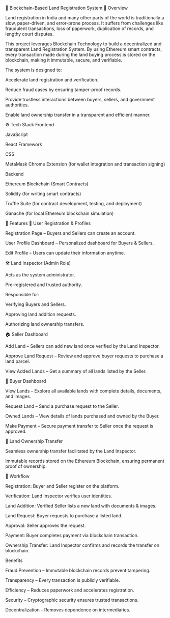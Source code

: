 
🏡 Blockchain-Based Land Registration System
📌 Overview

Land registration in India and many other parts of the world is traditionally a slow, paper-driven, and error-prone process. It suffers from challenges like fraudulent transactions, loss of paperwork, duplication of records, and lengthy court disputes.

This project leverages Blockchain Technology to build a decentralized and transparent Land Registration System. By using Ethereum smart contracts, every transaction made during the land buying process is stored on the blockchain, making it immutable, secure, and verifiable.

The system is designed to:

Accelerate land registration and verification.

Reduce fraud cases by ensuring tamper-proof records.

Provide trustless interactions between buyers, sellers, and government authorities.

Enable land ownership transfer in a transparent and efficient manner.

⚙️ Tech Stack
Frontend

JavaScript

React Framework

CSS

MetaMask Chrome Extension (for wallet integration and transaction signing)

Backend

Ethereum Blockchain (Smart Contracts)

Solidity (for writing smart contracts)

Truffle Suite (for contract development, testing, and deployment)

Ganache (for local Ethereum blockchain simulation)

🚀 Features
👤 User Registration & Profiles

Registration Page – Buyers and Sellers can create an account.

User Profile Dashboard – Personalized dashboard for Buyers & Sellers.

Edit Profile – Users can update their information anytime.

🛠️ Land Inspector (Admin Role)

Acts as the system administrator.

Pre-registered and trusted authority.

Responsible for:

Verifying Buyers and Sellers.

Approving land addition requests.

Authorizing land ownership transfers.

🏠 Seller Dashboard

Add Land – Sellers can add new land once verified by the Land Inspector.

Approve Land Request – Review and approve buyer requests to purchase a land parcel.

View Added Lands – Get a summary of all lands listed by the Seller.

🛒 Buyer Dashboard

View Lands – Explore all available lands with complete details, documents, and images.

Request Land – Send a purchase request to the Seller.

Owned Lands – View details of lands purchased and owned by the Buyer.

Make Payment – Secure payment transfer to Seller once the request is approved.

🔗 Land Ownership Transfer

Seamless ownership transfer facilitated by the Land Inspector.

Immutable records stored on the Ethereum Blockchain, ensuring permanent proof of ownership.

📖 Workflow

Registration: Buyer and Seller register on the platform.

Verification: Land Inspector verifies user identities.

Land Addition: Verified Seller lists a new land with documents & images.

Land Request: Buyer requests to purchase a listed land.

Approval: Seller approves the request.

Payment: Buyer completes payment via blockchain transaction.

Ownership Transfer: Land Inspector confirms and records the transfer on blockchain.

Benefits

Fraud Prevention – Immutable blockchain records prevent tampering.

Transparency – Every transaction is publicly verifiable.

Efficiency – Reduces paperwork and accelerates registration.

Security – Cryptographic security ensures trusted transactions.

Decentralization – Removes dependence on intermediaries.
